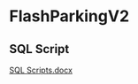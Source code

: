 # FlashParkingV2
## SQL Script

[SQL Scripts.docx](https://github.com/ddk1709/FlashParkingV2/files/7591733/SQL.Scripts.docx)


